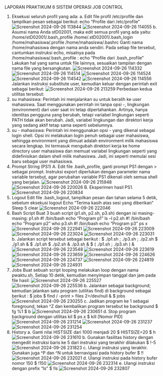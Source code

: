 LAPORAN PRAKTIKUM 6 SISTEM OPERASI
JOB CONTROL
1. Eksekusi seluruh profil yang ada:
a. Edit file profil /etc/profile dan tampilkan pesan sebagai berikut:
echo “Profile dari /etc/profile”
![Screenshot 2024-09-26 113844](https://github.com/user-attachments/assets/66c8f7fb-bec0-4143-81eb-2881fd1e5f32)
![Screenshot 2024-09-26 114055](https://github.com/user-attachments/assets/ce2e70e6-5137-492a-9225-4ceb771d9a03)
b. Asumsi nama Anda stD02001, maka edit semua profil yang ada yaitu:
/home/stD02001/.bash_profile
/home/.stD02001/.bash_login
/home/mahasiswa/.profile
/home/mahasiswa/.bashrc
Ganti nama /home/mahasiswa dengan nama anda sendiri. Pada setiap file tersebut, cantumkan instruksi echo, misalnya pada /home/mahasiswa/.bash_profile :
echo “Profile dari .bash_profile”
Lakukan hal yang sama untuk file lainnya, sesuaikan tampilan dengan nama file yang bersangkutan.
![Screenshot 2024-09-26 114332](https://github.com/user-attachments/assets/cb423f9c-a3c6-45df-bfde-776fd9607164)
![Screenshot 2024-09-26 114514](https://github.com/user-attachments/assets/78e5a4bc-6cb5-417f-b15e-3cd06edccd38)
![Screenshot 2024-09-26 114524](https://github.com/user-attachments/assets/4767b2a4-4594-4796-b72a-3bb00933809e)
![Screenshot 2024-09-26 114542](https://github.com/user-attachments/assets/6985ae65-070d-4a87-a6de-85136d39ab3c)
![Screenshot 2024-09-26 114556](https://github.com/user-attachments/assets/d55e08e1-419c-49e3-b42b-001237d5dadf)
Jalankan instruksi substitute user, kemudian keluar dengan perintah exit sebagai berikut:
![Screenshot 2024-09-26 213259](https://github.com/user-attachments/assets/c227fbdd-8fa2-474e-9ce4-ec42fd0c15f0)
Perbedaan kedua utilitas tersebut:
1. su mahasiswa:
Perintah ini menjalankan su untuk beralih ke user mahasiswa. Saat menggunakan perintah ini tanpa opsi -, lingkungan (environment) dari user saat ini tetap dipertahankan. Artinya, hanya identitas pengguna yang berubah, tetapi variabel lingkungan seperti PATH tidak akan berubah. Jadi, variabel lingkungan dan direktori kerja yang sedang aktif tetap sama seperti sebelumnya.
2. su - mahasiswa:
Perintah ini menggunakan opsi - yang dikenal sebagai login shell. Opsi ini melakukan login penuh sebagai user mahasiswa, sehingga environment yang dimuat adalah environment milik mahasiswa secara lengkap. Ini termasuk mengubah direktori kerja ke home directory user mahasiswa dan memuat variabel lingkungan seperti yang didefinisikan dalam shell milik mahasiswa. Jadi, ini seperti memulai sesi baru sebagai user mahasiswa.
2. Prompt String (PS1)
A. Edit file .bash_profile, ganti prompt PS1 dengan > sebagai prompt. Instruksi export diperlukan dengan parameter nama variable tersebut, agar perubahan variable PS1 dikenali oleh semua shell yang berjalan.
![Screenshot 2024-09-26 215948](https://github.com/user-attachments/assets/7a097628-52cf-4a62-80fa-865890ad972d)
![Screenshot 2024-09-26 220026](https://github.com/user-attachments/assets/ad3641ea-f0c6-45e1-9b10-d44bb4963f18)
B. Eksperimen hasil PS1.
![Screenshot 2024-09-26 220834](https://github.com/user-attachments/assets/d3856320-c795-4c91-95b2-35522cfba601)
3. Logout
Edit file .bash_logout, tampilkan pesan dan tahan selama 5 detik, sebelum eksekusi logout
Echo “Terima kasih atas sesi yang diberikan”
Sleep 5
clear
![Screenshot 2024-09-26 222046](https://github.com/user-attachments/assets/0d79f187-8ba2-450b-980f-9aaddd6a904b)
4. Bash Script
Buat 3 buah script (p1.sh, p2.sh, p3.sh) dengan isi masing-masing:
p1.sh
#! /bin/bash
echo “Program p1”
ls –l
p2.sh
#! /bin/bash
echo “Program p2”
who
p3.sh
#! /bin/bash
echo “Program p3”
ps x
![Screenshot 2024-09-26 222941](https://github.com/user-attachments/assets/9966ff4e-c41a-4ed3-bad4-48493b083678)
![Screenshot 2024-09-26 223009](https://github.com/user-attachments/assets/181f866d-eaa4-4716-83cb-67779c14d76a)
![Screenshot 2024-09-26 223024](https://github.com/user-attachments/assets/c0b88df2-e8f8-4f8f-993b-60b240c46d62)
![Screenshot 2024-09-26 223031](https://github.com/user-attachments/assets/e5a7b622-5cf4-49bd-bcb8-2bf1332129be)
b. Jalankan script tersebut sebagai berikut :
$ ./p1.sh ; ./p3.sh ; ./p2.sh
$ ./p1.sh &
$ ./p1.sh $ ./p2.sh & ./p3.sh &
$ ( ./p1.sh ; ./p3.sh ) &
![Screenshot 2024-09-26 223548](https://github.com/user-attachments/assets/625f5484-e1c8-47a0-b017-0468c890aeae)
![Screenshot 2024-09-26 223619](https://github.com/user-attachments/assets/60e94764-dde6-4886-9ee6-da76379f2e7f)
![Screenshot 2024-09-26 223659](https://github.com/user-attachments/assets/f357db13-fb79-4767-850a-de4500d234f9)
![Screenshot 2024-09-26 224626](https://github.com/user-attachments/assets/d8cc552b-3da3-438b-baf8-c524389e91de)
![Screenshot 2024-09-26 224737](https://github.com/user-attachments/assets/7755b689-6abf-4ece-9004-58c840db1584)
![Screenshot 2024-09-26 224819](https://github.com/user-attachments/assets/0914dbdd-6966-4811-a36a-64e70d5e56d7)
![Screenshot 2024-09-26 224931](https://github.com/user-attachments/assets/00613322-c712-4ade-a11c-aebbc3c4fc4c)
5. Jobs
Buat sebuah script looping melakukan loop dengan nama pwaktu.sh.
Setiap 10 detik, kemudian menyimpan tanggal dan jam pada file hasil:
![Screenshot 2024-09-26 225527](https://github.com/user-attachments/assets/4be389d7-89c2-4661-b427-9b7237f746db)
![Screenshot 2024-09-26 225536](https://github.com/user-attachments/assets/39e254a2-941c-4600-8e6c-d4a4e3699ee1)
b. Jalankan sebagai background; kemudian jalankan satu program (utilitas find) di background sebagai berikut :
$ jobs
$ find / -print > files 2>/dev/null &
$ jobs
![Screenshot 2024-09-26 230255](https://github.com/user-attachments/assets/a71c3dea-da5d-4b65-a3a0-72a7fa14ffee)
c. Jadikan program ke 1 sebagai foreground, tekan ^Z dan kembalikan program tersebut ke background
$ fg %1
$ b
![Screenshot 2024-09-26 230651](https://github.com/user-attachments/assets/ff04a8c7-9b79-4b5e-bd0e-6e91a15a1f90)
d. Stop program background dengan utilitas kil
$ ps x
$ kill [Nomor PID]
![Screenshot 2024-09-26 231214](https://github.com/user-attachments/assets/f9af7ef8-5435-4a6b-b100-554be9d7e6ed)
![Screenshot 2024-09-26 231237](https://github.com/user-attachments/assets/699beadf-a3fc-4afd-a34f-3c8f89330f29)
![Screenshot 2024-09-26 231254](https://github.com/user-attachments/assets/7f3480bb-0666-4b58-8547-fccdc405ecc2)
6. History a. Ganti nilai HISTSIZE dari 1000 menjadi 20
$ HISTSIZE=20
$ h
![Screenshot 2024-09-26 231610](https://github.com/user-attachments/assets/ec69cf07-0a8c-4b0c-b128-801523bfc6e4)
b. Gunakan fasilitas history dengan mengedit instruksi baris ke 5 dari instruksi yang terakhir dilakukan
$ !-5
![Screenshot 2024-09-26 231823](https://github.com/user-attachments/assets/82e5c11d-265b-4649-8359-49ecf4691227)
c. Ulangi instruksi yang terakhir. Gunakan juga ^P dan ^N untuk bernavigasi pada history bufer
$ !!
![Screenshot 2024-09-26 232021](https://github.com/user-attachments/assets/4e00f4e4-bb7c-466d-ba78-ee8995353291)
d. Ulangi instruksi pada history bufer nomor 150
$ !150
![Screenshot 2024-09-26 232314](https://github.com/user-attachments/assets/ac4f00cc-a2bc-4c9e-9742-b2c00cd45967)
e. Ulangi instruksi dengan prefix “ls”
$ !ls
![Screenshot 2024-09-26 232807](https://github.com/user-attachments/assets/0ee2fd6f-bc69-4dca-9033-ce4b2a3b3727)

